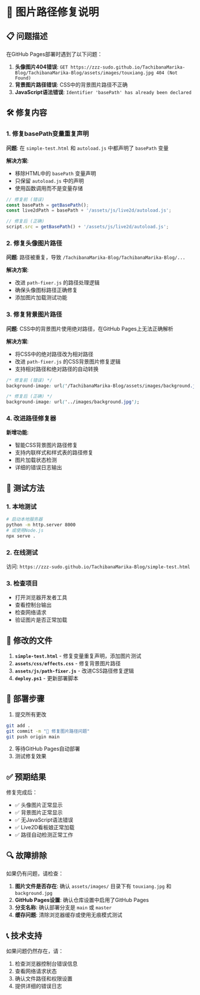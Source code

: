 # 🔧 图片路径修复说明

## 📋 问题描述

在GitHub Pages部署时遇到了以下问题：

1. **头像图片404错误**: `GET https://zzz-sudo.github.io/TachibanaMarika-Blog/TachibanaMarika-Blog/assets/images/touxiang.jpg 404 (Not Found)`
2. **背景图片路径错误**: CSS中的背景图片路径不正确
3. **JavaScript语法错误**: `Identifier 'basePath' has already been declared`

## 🛠️ 修复内容

### 1. 修复basePath变量重复声明

**问题**: 在 `simple-test.html` 和 `autoload.js` 中都声明了 `basePath` 变量

**解决方案**: 
- 移除HTML中的 `basePath` 变量声明
- 只保留 `autoload.js` 中的声明
- 使用函数调用而不是变量存储

```javascript
// 修复前 (错误)
const basePath = getBasePath();
const live2dPath = basePath + '/assets/js/live2d/autoload.js';

// 修复后 (正确)
script.src = getBasePath() + '/assets/js/live2d/autoload.js';
```

### 2. 修复头像图片路径

**问题**: 路径被重复，导致 `/TachibanaMarika-Blog/TachibanaMarika-Blog/...`

**解决方案**: 
- 改进 `path-fixer.js` 的路径处理逻辑
- 确保头像图标路径正确修复
- 添加图片加载测试功能

### 3. 修复背景图片路径

**问题**: CSS中的背景图片使用绝对路径，在GitHub Pages上无法正确解析

**解决方案**:
- 将CSS中的绝对路径改为相对路径
- 改进 `path-fixer.js` 的CSS背景图片修复逻辑
- 支持相对路径和绝对路径的自动转换

```css
/* 修复前 (错误) */
background-image: url('/TachibanaMarika-Blog/assets/images/background.jpg');

/* 修复后 (正确) */
background-image: url('../images/background.jpg');
```

### 4. 改进路径修复器

**新增功能**:
- 智能CSS背景图片路径修复
- 支持内联样式和样式表的路径修复
- 图片加载状态检测
- 详细的错误日志输出

## 🧪 测试方法

### 1. 本地测试
```bash
# 启动本地服务器
python -m http.server 8000
# 或使用Node.js
npx serve .
```

### 2. 在线测试
访问: `https://zzz-sudo.github.io/TachibanaMarika-Blog/simple-test.html`

### 3. 检查项目
- 打开浏览器开发者工具
- 查看控制台输出
- 检查网络请求
- 验证图片是否正常加载

## 📁 修改的文件

1. **`simple-test.html`** - 修复变量重复声明，添加图片测试
2. **`assets/css/effects.css`** - 修复背景图片路径
3. **`assets/js/path-fixer.js`** - 改进CSS路径修复逻辑
4. **`deploy.ps1`** - 更新部署脚本

## 🚀 部署步骤

1. 提交所有更改
```bash
git add .
git commit -m "🔧 修复图片路径问题"
git push origin main
```

2. 等待GitHub Pages自动部署
3. 测试修复效果

## ✅ 预期结果

修复完成后：
- ✅ 头像图片正常显示
- ✅ 背景图片正常显示  
- ✅ 无JavaScript语法错误
- ✅ Live2D看板娘正常加载
- ✅ 路径自动检测正常工作

## 🔍 故障排除

如果仍有问题，请检查：

1. **图片文件是否存在**: 确认 `assets/images/` 目录下有 `touxiang.jpg` 和 `background.jpg`
2. **GitHub Pages设置**: 确认仓库设置中启用了GitHub Pages
3. **分支名称**: 确认部署分支是 `main` 或 `master`
4. **缓存问题**: 清除浏览器缓存或使用无痕模式测试

## 📞 技术支持

如果问题仍然存在，请：
1. 检查浏览器控制台错误信息
2. 查看网络请求状态
3. 确认文件路径和权限设置
4. 提供详细的错误日志 